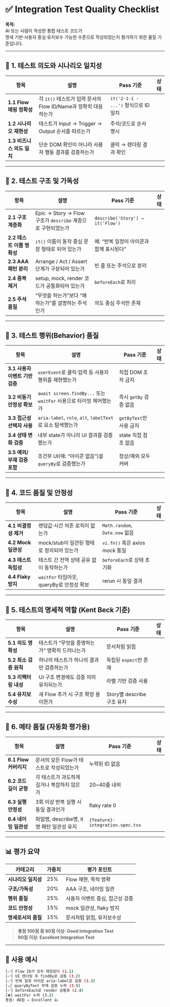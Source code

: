 # ✅ Integration Test Quality Checklist

**목적:**  
AI 또는 사람이 작성한 통합 테스트 코드가  
명세 기반·사용자 중심·유지보수 가능한 수준으로 작성되었는지 평가하기 위한 품질 기준입니다.

---

## 🧭 1. 테스트 의도와 시나리오 일치성

| 항목                       | 설명                                                            | Pass 기준                            | 상태 |
| -------------------------- | --------------------------------------------------------------- | ------------------------------------ | ---- |
| **1.1 Flow 매핑 정확성**   | 각 `it()` 테스트가 입력 문서의 Flow ID/Name과 정확히 대응하는가 | `it('2-1-1 - ...')` 형식으로 ID 일치 |      |
| **1.2 시나리오 재현성**    | 테스트가 Input → Trigger → Output 순서를 따르는가               | 주석/코드로 순서 명시                |      |
| **1.3 비즈니스 의도 일치** | 단순 DOM 확인이 아니라 사용자 행동 결과를 검증하는가            | 클릭 → 렌더링 결과 확인              |      |

---

## 🧩 2. 테스트 구조 및 가독성

| 항목                       | 설명                                                        | Pass 기준                                | 상태 |
| -------------------------- | ----------------------------------------------------------- | ---------------------------------------- | ---- |
| **2.1 구조 계층화**        | Epic → Story → Flow 구조가 `describe` 계층으로 구현되었는가 | `describe('Story') → it('Flow')`         |      |
| **2.2 테스트 이름 명확성** | `it()` 이름이 동작 중심 문장 형태로 되어 있는가             | 예: “반복 일정이 아이콘과 함께 표시된다” |      |
| **2.3 AAA 패턴 분리**      | Arrange / Act / Assert 단계가 구분되어 있는가               | 빈 줄 또는 주석으로 분리                 |      |
| **2.4 중복 제거**          | setup, mock, render 코드가 공통화되어 있는가                | `beforeEach`로 처리                      |      |
| **2.5 주석 품질**          | “무엇을 하는가”보다 “왜 하는가”를 설명하는 주석인가         | 의도 중심 주석만 존재                    |      |

---

## 🧪 3. 테스트 행위(Behavior) 품질

| 항목                            | 설명                                                               | Pass 기준               | 상태 |
| ------------------------------- | ------------------------------------------------------------------ | ----------------------- | ---- |
| **3.1 사용자 이벤트 기반 검증** | `userEvent`로 클릭·입력 등 사용자 행위를 재현했는가                | 직접 DOM 조작 금지      |      |
| **3.2 비동기 안정성 확보**      | `await screen.findBy...` 또는 `waitFor` 사용으로 타이밍 제어했는가 | 즉시 `getBy` 검증 없음  |      |
| **3.3 접근성 선택자 사용**      | `aria-label`, `role`, `alt`, `labelText`로 요소 탐색했는가         | `getByText`만 사용 금지 |      |
| **3.4 상태 변화 검증**          | 내부 state가 아니라 UI 결과를 검증했는가                           | state 직접 참조 없음    |      |
| **3.5 예외/부재 검증 포함**     | 조건부 UI(예: “아이콘 없음”)을 `queryBy`로 검증했는가              | 정상/예외 모두 커버     |      |

---

## 🧱 4. 코드 품질 및 안정성

| 항목                  | 설명                                      | Pass 기준                      | 상태 |
| --------------------- | ----------------------------------------- | ------------------------------ | ---- |
| **4.1 비결정성 제거** | 랜덤값·시간 의존 로직이 없는가            | `Math.random`, `Date.now` 없음 |      |
| **4.2 Mock 일관성**   | mock/stub이 일관된 형태로 정의되어 있는가 | `vi.fn()` 혹은 axios mock 통일 |      |
| **4.3 테스트 독립성** | 테스트 간 전역 상태 공유 없이 동작하는가  | `beforeEach`로 상태 초기화     |      |
| **4.4 Flaky 방지**    | `waitFor` 타임아웃, queryBy로 안정성 확보 | rerun 시 동일 결과             |      |

---

## 🧠 5. 테스트의 명세적 역할 (Kent Beck 기준)

| 항목                   | 설명                                           | Pass 기준                  | 상태 |
| ---------------------- | ---------------------------------------------- | -------------------------- | ---- |
| **5.1 의도 명확성**    | 테스트가 “무엇을 증명하는가” 명확히 드러나는가 | 문서처럼 읽힘              |      |
| **5.2 최소 검증 원칙** | 하나의 테스트가 하나의 결과만 검증하는가       | 독립된 `expect`만 존재     |      |
| **5.3 리팩터링 내성**  | UI 구조 변경에도 검증 의미 유지되는가          | 라벨 기반 검증 사용        |      |
| **5.4 유지보수성**     | 새 Flow 추가 시 구조 확장 용이한가             | Story별 describe 구조 유지 |      |

---

## 🧾 6. 메타 품질 (자동화 평가용)

| 항목                   | 설명                                        | Pass 기준                        | 상태 |
| ---------------------- | ------------------------------------------- | -------------------------------- | ---- |
| **6.1 Flow 커버리지**  | 문서의 모든 Flow가 테스트로 작성되었는가    | 누락된 ID 없음                   |      |
| **6.2 코드 길이 균형** | 각 테스트가 과도하게 길거나 복잡하지 않은가 | 20~40줄 내외                     |      |
| **6.3 실행 안정성**    | 3회 이상 반복 실행 시 동일 결과인가         | flaky rate 0                     |      |
| **6.4 네이밍 일관성**  | 파일명, describe명, it명 패턴 일관성 유지   | `{feature}-integration.spec.tsx` |      |

---

## 📊 평가 요약

| 카테고리            | 가중치 | 평가 포인트                     |
| ------------------- | ------ | ------------------------------- |
| **시나리오 일치성** | 25%    | Flow 재현, 목적 명확            |
| **구조/가독성**     | 20%    | AAA 구조, 네이밍 일관           |
| **행위 품질**       | 25%    | 사용자 이벤트 중심, 접근성 검증 |
| **코드 안정성**     | 15%    | mock 일관성, flaky 방지         |
| **명세로서의 품질** | 15%    | 문서처럼 읽힘, 유지보수성       |

> **총점 100점 중 80점 이상: Good Integration Test  
> 90점 이상: Excellent Integration Test**

---

## 💬 사용 예시

```bash
[✅] Flow ID가 모두 매칭된다 (1.1)
[✅] UI 렌더링 후 findBy로 검증 (3.2)
[✅] 반복 일정 아이콘 aria-label로 검증 (3.3)
[⚠️] queryByText 부재 검증 누락 (3.5)
[✅] beforeEach로 render 공통화 (2.4)
[❌] waitFor 누락 (3.2)
총점: 88점 → Excellent 👍
```
